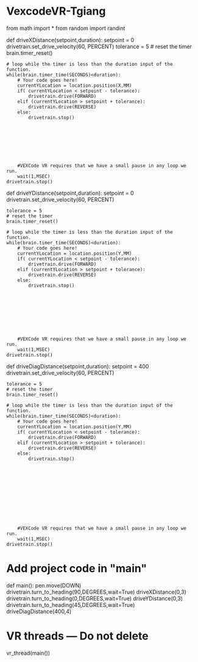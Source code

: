 # VexcodeVR-Tgiang
from math import *
from random import randint

def driveXDistance(setpoint,duration):
    setpoint = 0
    drivetrain.set_drive_velocity(60, PERCENT)
    tolerance = 5
    # reset the timer
    brain.timer_reset()

    # loop while the timer is less than the duration input of the function.
    while(brain.timer_time(SECONDS)<duration):
        # Your code goes here!
        currentYLocation = location.position(X,MM)
        if( currentYLocation < setpoint - tolerance):
            drivetrain.drive(FORWARD)
        elif (currentYLocation > setpoint + tolerance):
            drivetrain.drive(REVERSE)
        else:
            drivetrain.stop()








        #VEXCode VR requires that we have a small pause in any loop we run.    
        wait(1,MSEC)
    drivetrain.stop()

def driveYDistance(setpoint,duration):
    setpoint = 0
    drivetrain.set_drive_velocity(60, PERCENT)

   
    tolerance = 5
    # reset the timer
    brain.timer_reset()

    # loop while the timer is less than the duration input of the function.
    while(brain.timer_time(SECONDS)<duration):
        # Your code goes here!
        currentYLocation = location.position(Y,MM)
        if( currentYLocation < setpoint - tolerance):
            drivetrain.drive(FORWARD)
        elif (currentYLocation > setpoint + tolerance):
            drivetrain.drive(REVERSE)
        else:
            drivetrain.stop()









        #VEXCode VR requires that we have a small pause in any loop we run.    
        wait(1,MSEC)
    drivetrain.stop()
def driveDiagDistance(setpoint,duration):
    setpoint = 400
    drivetrain.set_drive_velocity(60, PERCENT)

    
    tolerance = 5
    # reset the timer
    brain.timer_reset()

    # loop while the timer is less than the duration input of the function.
    while(brain.timer_time(SECONDS)<duration):
        # Your code goes here!
        currentYLocation = location.position(Y,MM)
        if( currentYLocation < setpoint - tolerance):
            drivetrain.drive(FORWARD)
        elif (currentYLocation > setpoint + tolerance):
            drivetrain.drive(REVERSE)
        else:
            drivetrain.stop()












        #VEXCode VR requires that we have a small pause in any loop we run.    
        wait(1,MSEC)
    drivetrain.stop()



# Add project code in "main"
def main():
    pen.move(DOWN)
    drivetrain.turn_to_heading(90,DEGREES,wait=True)
    driveXDistance(0,3)
    drivetrain.turn_to_heading(0,DEGREES,wait=True)
    driveYDistance(0,3)
    drivetrain.turn_to_heading(45,DEGREES,wait=True)
    driveDiagDistance(400,4)
# VR threads — Do not delete
vr_thread(main())
